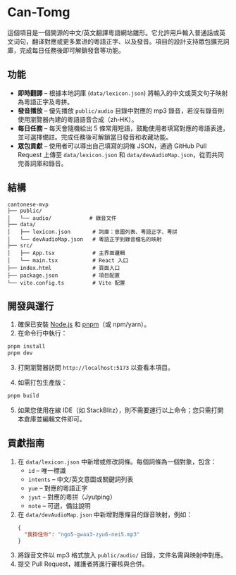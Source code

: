 # Can-Tomg

這個項目是一個開源的中文/英文翻譯粵語網站雛形。它允許用戶輸入普通話或英文词句，翻译對應或更多累进的粵語正字、以及發音。項目的設計支持眾包擴充詞庫，完成每日任務後即可解鎖發音等功能。

## 功能

* **即時翻譯** – 根據本地詞庫 (`data/lexicon.json`) 將輸入的中文或英文句子映射為粵語正字及粵拼。
* **發音播放** – 優先播放 `public/audio` 目錄中對應的 mp3 錄音，若沒有錄音則使用瀏覽器內建的粵語語音合成（zh‑HK）。
* **每日任務** – 每天會隨機給出 5 條常用短語，鼓勵使用者填寫對應的粵語表達，並可選擇備註。完成任務後可解鎖當日發音和收藏功能。
* **眾包貢獻** – 使用者可以導出自己填寫的詞條 JSON，通過 GitHub Pull Request 上傳至 `data/lexicon.json` 和 `data/devAudioMap.json`，從而共同完善詞庫和錄音。

## 結構

```
cantonese-mvp
├── public/
│   └── audio/            # 錄音文件
├── data/
│   ├── lexicon.json       # 詞庫：意圖列表、粵語正字、粵拼
│   └── devAudioMap.json   # 粵語正字到錄音檔名的映射
├── src/
│   ├── App.tsx            # 主界面邏輯
│   └── main.tsx           # React 入口
├── index.html             # 頁面入口
├── package.json           # 項目配置
└── vite.config.ts         # Vite 配置
```

## 開發與運行

1. 確保已安裝 [Node.js](https://nodejs.org/) 和 [pnpm](https://pnpm.io/)（或 npm/yarn）。
2. 在命令行中執行：

```bash
pnpm install
pnpm dev
```

3. 打開瀏覽器訪問 `http://localhost:5173` 以查看本項目。

4. 如需打包生產版：

```bash
pnpm build
```

5. 如果您使用在線 IDE（如 StackBlitz），則不需要運行以上命令；您只需打開本倉庫並編輯文件即可。

## 貢獻指南

1. 在 `data/lexicon.json` 中新增或修改詞條。每個詞條為一個對象，包含：
   * `id` – 唯一標識
   * `intents` – 中文/英文意圖或關鍵詞列表
   * `yue` – 對應的粵語正字
   * `jyut` – 對應的粵拼（Jyutping）
   * `note` – 可選，備註說明
2. 在 `data/devAudioMap.json` 中新增對應條目的錄音映射，例如：
   ```json
   {
     "我掛住你": "ngo5-gwaa3-zyu6-nei5.mp3"
   }
   ```
3. 將錄音文件以 mp3 格式放入 `public/audio/` 目錄，文件名需與映射中對應。
4. 提交 Pull Request，維護者將進行審核與合併。
